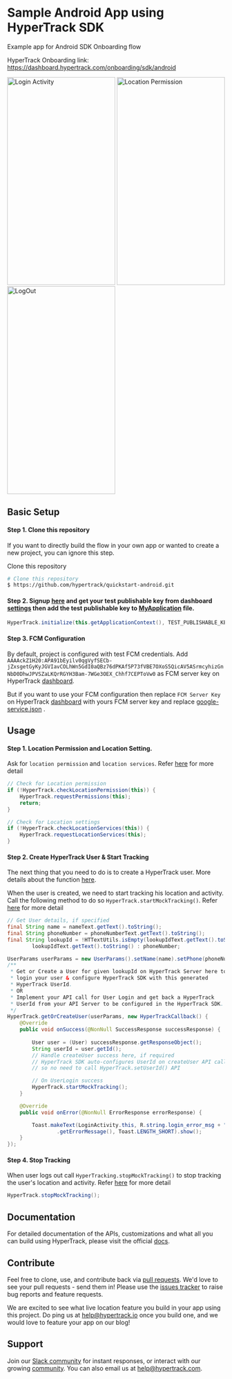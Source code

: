 # Sample Android App using HyperTrack SDK
Example app for Android SDK Onboarding flow

HyperTrack Onboarding link: https://dashboard.hypertrack.com/onboarding/sdk/android

<p>
<img src="assets/login_activity.png" alt="Login Activity" width="250" height="480">


<img src="assets/login_activity_location_permission.png" alt="Location Permission" width="250" height="480">

<img src="assets/main_activity.png" alt="LogOut" width="250" height="480">
</p>

## Basic Setup

#### Step 1. Clone this repository
If you want to directly build the flow in your own app or wanted to create a new project, you can ignore this step.

Clone this repository
```bash
# Clone this repository
$ https://github.com/hypertrack/quickstart-android.git
```

#### Step 2. Signup [here](https://dashboard.hypertrack.com/signup) and get your test publishable key from dashboard [settings]([dashboard](https://dashboard.hypertrack.com/settings)) then add the test publishable key to [MyApplication](https://github.com/hypertrack/quickstart-android/blob/master/app/src/main/java/com/hypertrack/quickstart/MyApplication.java#L24) file.
```java
HyperTrack.initialize(this.getApplicationContext(), TEST_PUBLISHABLE_KEY);
```

#### Step 3. FCM Configuration
By default, project is configured with test FCM credentials.
Add `AAAAckZ1H20:APA91bEyilv0qgVyfSECb-jZxsgetGyKyJGVIavCOLhWn5GdI0aQBz76dPKAf5P73fVBE7OXoS5QicAV5ASrmcyhizGnNbD0DhwJPVSZaLKQrRGYH3Bam-7WGe3OEX_Chhf7CEPToVw0` as FCM server key on HyperTrack [dashboard](https://dashboard.hypertrack.com/settings).

But if you want to use your FCM configuration then replace `FCM Server Key` on HyperTrack [dashboard](https://dashboard.hypertrack.com/settings) with yours FCM server key and replace 
[google-service.json](https://github.com/hypertrack/quickstart-android/blob/master/app/google-services.json) .

## Usage

#### Step 1. Location Permission and Location Setting.
Ask for `location permission` and `location services`. Refer [here](https://docs.hypertrack.com/sdks/android/reference/hypertrack.html#boolean-checklocationpermission) for more detail
```java
// Check for Location permission
if (!HyperTrack.checkLocationPermission(this)) {
    HyperTrack.requestPermissions(this);
    return;
}

// Check for Location settings
if (!HyperTrack.checkLocationServices(this)) {
    HyperTrack.requestLocationServices(this);
}
```

#### Step 2. Create HyperTrack User & Start Tracking
The next thing that you need to do is to create a HyperTrack user. More details about the function [here](https://docs.hypertrack.com/sdks/android/basic.html#step-1-create-sdk-user).

When the user is created, we need to start tracking his location and activity. Call the following method to do so ```HyperTrack.startMockTracking()```. Refer [here](https://docs.hypertrack.com/sdks/android/reference/hypertrack.html#void-startmocktracking) for more detail 

```java
// Get User details, if specified
final String name = nameText.getText().toString();
final String phoneNumber = phoneNumberText.getText().toString();
final String lookupId = !HTTextUtils.isEmpty(lookupIdText.getText().toString()) ?
        lookupIdText.getText().toString() : phoneNumber;

UserParams userParams = new UserParams().setName(name).setPhone(phoneNumber).setLookupId(lookupId);
/**
 * Get or Create a User for given lookupId on HyperTrack Server here to
 * login your user & configure HyperTrack SDK with this generated
 * HyperTrack UserId.
 * OR
 * Implement your API call for User Login and get back a HyperTrack
 * UserId from your API Server to be configured in the HyperTrack SDK.
 */
HyperTrack.getOrCreateUser(userParams, new HyperTrackCallback() {
    @Override
    public void onSuccess(@NonNull SuccessResponse successResponse) {
       
        User user = (User) successResponse.getResponseObject();
        String userId = user.getId();
        // Handle createUser success here, if required
        // HyperTrack SDK auto-configures UserId on createUser API call,
        // so no need to call HyperTrack.setUserId() API

        // On UserLogin success
        HyperTrack.startMockTracking();
    }

    @Override
    public void onError(@NonNull ErrorResponse errorResponse) {

        Toast.makeText(LoginActivity.this, R.string.login_error_msg + " " + errorResponse
                .getErrorMessage(), Toast.LENGTH_SHORT).show();
    }
});
```

#### Step 4. Stop Tracking
When user logs out call `HyperTracking.stopMockTracking()` to stop tracking the user's location and activity. Refer [here](https://docs.hypertrack.com/sdks/android/reference/hypertrack.html#void-stopmocktracking) for more detail

```java
HyperTrack.stopMockTracking();
```

## Documentation
For detailed documentation of the APIs, customizations and what all you can build using HyperTrack, please visit the official [docs](https://docs.hypertrack.com/).

## Contribute
Feel free to clone, use, and contribute back via [pull requests](https://help.github.com/articles/about-pull-requests/). We'd love to see your pull requests - send them in! Please use the [issues tracker](https://github.com/hypertrack/quickstart-android/issues) to raise bug reports and feature requests.

We are excited to see what live location feature you build in your app using this project. Do ping us at help@hypertrack.io once you build one, and we would love to feature your app on our blog!

## Support
Join our [Slack community](http://slack.hypertrack.com) for instant responses, or interact with our growing [community](https://community.hypertrack.com). You can also email us at help@hypertrack.com.